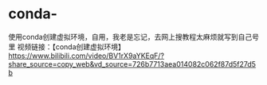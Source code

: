 # conda-
使用conda创建虚拟环境，自用，我老是忘记，去网上搜教程太麻烦就写到自己号里
视频链接：【conda创建虚拟环境】 https://www.bilibili.com/video/BV1rX9aYKEqF/?share_source=copy_web&vd_source=726b7713aea014082c062f87d5f27d5b
